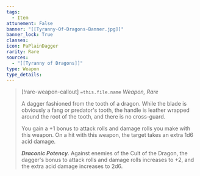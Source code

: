 ```yaml
---
tags:
  - Item
attunement: False
banner: "[[Tyranny-Of-Dragons-Banner.jpg]]"
banner_lock: True
classes:
icon: PaPlainDagger
rarity: Rare
sources:
  - "[[Tyranny of Dragons]]"
type: Weapon
type_details: 
---
```

>[!rare-weapon-callout] `=this.file.name`
>*Weapon, Rare*
>
>A dagger fashioned from the tooth of a dragon. While the blade is obviously a fang or predator's tooth, the handle is leather wrapped around the root of the tooth, and there is no cross-guard.
>
>You gain a +1 bonus to attack rolls and damage rolls you make with this weapon. On a hit with this weapon, the target takes an extra 1d6 acid damage.
>
>***Draconic Potency.*** Against enemies of the Cult of the Dragon, the dagger's bonus to attack rolls and damage rolls increases to +2, and the extra acid damage increases to 2d6.
>
>
